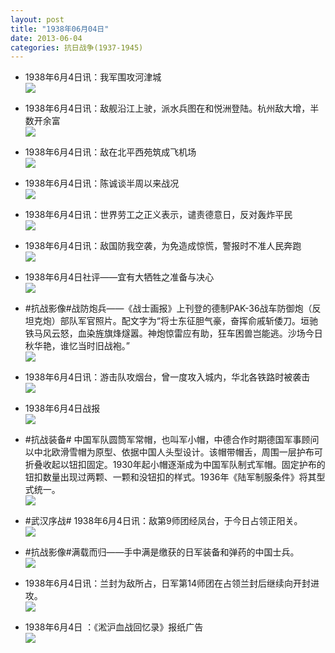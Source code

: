 ```yaml
---
layout: post
title: "1938年06月04日"
date: 2013-06-04
categories: 抗日战争(1937-1945)
---
```


<meta name="referrer" content="no-referrer" />

- 1938年6月4日讯：我军围攻河津城 <br/><img src="https://ww4.sinaimg.cn/large/aca367d8jw1e5ciathpwaj20c10p60v5.jpg" />

- 1938年6月4日讯：敌舰沿江上驶，派水兵图在和悦洲登陆。杭州敌大增，半数开余富 <br/><img src="https://ww4.sinaimg.cn/large/aca367d8jw1e5cgkguofhj20b60qhgnm.jpg" />

- 1938年6月4日讯：敌在北平西苑筑成飞机场 <br/><img src="https://ww2.sinaimg.cn/large/aca367d8jw1e5cetxmfl4j20c10g8t9v.jpg" />

- 1938年6月4日讯：陈诚谈半周以来战况 <br/><img src="https://ww3.sinaimg.cn/large/aca367d8jw1e5cd3kkgipj20c10ljmyx.jpg" />

- 1938年6月4日讯：世界劳工之正义表示，谴责德意日，反对轰炸平民 <br/><img src="https://ww3.sinaimg.cn/large/aca367d8jw1e5cbd52ypcj20c10n440g.jpg" />

- 1938年6月4日讯：敌国防我空袭，为免造成惊慌，警报时不准人民奔跑 <br/><img src="https://ww4.sinaimg.cn/large/aca367d8jw1e5c7we2gl1j20aa09x0tu.jpg" />

- 1938年6月4日社评——宜有大牺牲之准备与决心 <br/><img src="https://ww2.sinaimg.cn/large/aca367d8jw1e5c65vut4ij20c10szgpf.jpg" />

- #抗战影像#战防炮兵——《战士画报》上刊登的德制PAK-36战车防御炮（反坦克炮）部队军官照片。配文字为“将士东征胆气豪，奋挥俞戚斩倭刀。垣驰铁马风云怒，血染旌旗烽燧嚣。神炮惊雷应有助，狂车困兽岂能逃。沙场今日秋华艳，谁忆当时旧战袍。” <br/><img src="https://ww2.sinaimg.cn/large/aca367d8jw1e5c45s6s62j20ga0ln0u5.jpg" />

- 1938年6月4日讯：游击队攻烟台，曾一度攻入城内，华北各铁路时被袭击 <br/><img src="https://ww3.sinaimg.cn/large/aca367d8jw1e5c0ykkeclj20c10oqmz1.jpg" />

- 1938年6月4日战报 <br/><img src="https://ww1.sinaimg.cn/large/aca367d8jw1e5bz89azehj20ca0kcach.jpg" />

- #抗战装备# 中国军队圆筒军常帽，也叫军小帽，中德合作时期德国军事顾问以中北欧滑雪帽为原型、依据中国人头型设计。该帽带帽舌，周围一层护布可折叠收起以钮扣固定。1930年起小帽逐渐成为中国军队制式军帽。固定护布的钮扣数量出现过两颗、一颗和没钮扣的样式。1936年《陆军制服条件》将其型式统一。 <br/><img src="https://ww2.sinaimg.cn/large/aca367d8jw1e5bx7ug6t7j20c10ucgmw.jpg" />

- #武汉序战# 1938年6月4日讯：敌第9师团经凤台，于今日占领正阳关。 <br/><img src="https://ww3.sinaimg.cn/large/aca367d8jw1e5bvguyx26j20c10u8jta.jpg" />

- #抗战影像#满载而归——手中满是缴获的日军装备和弹药的中国士兵。 <br/><img src="https://ww1.sinaimg.cn/large/aca367d8jw1e5btqbz2zmj20b40fkabu.jpg" />

- 1938年6月4日讯：兰封为敌所占，日军第14师团在占领兰封后继续向开封进攻。 <br/><img src="https://ww3.sinaimg.cn/large/aca367d8jw1e5brzxqtznj209l0c83z3.jpg" />

- 1938年6月4日 ：《淞沪血战回忆录》报纸广告 <br/><img src="https://ww2.sinaimg.cn/large/aca367d8jw1e5bqjxd42zj204v0ex74o.jpg" />

